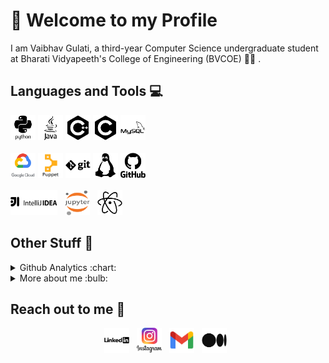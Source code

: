 # :vulcan_salute: Welcome to my Profile
I am Vaibhav Gulati, a third-year Computer Science undergraduate student at Bharati Vidyapeeth's College of Engineering (BVCOE) :man_student: .

## Languages and Tools :computer:

<img src="icons/Python.png" width = 40px height = 40px > <img src="icons/Java.png" width = 40px height = 40px> <img src="icons/C++.png" width = 40px height = 40px> <img src="icons/C.png" width = 40px height = 40px> <img src="icons/Mysql.png" width = 40px height = 40px> <br> <br>
<img src="icons/Gcp.png" width = 40px height = 40px> <img src="icons/Puppet.png" width = 40px height = 40px> <img src="icons/Git.png" width = 40px height = 40px>  <img src="icons/Linux.png" width = 40px height = 40px> <img src="icons/Github.png" width = 40px height = 40px> <br> <br>
<img src="icons/Intellij.png" width = 75px height = 40px> &nbsp; <img src="icons/Jupyter.png" width = 40px height = 40px> &nbsp; <img src="icons/Atom.png" width = 40px height = 40px> 

## Other Stuff :open_file_folder:
<details>
  <summary> Github Analytics :chart: </summary>
  <br>

  ![My github stats](https://github-readme-stats.vercel.app/api?username=gulvaibhav20&show_icons=true&theme=nord) &nbsp;&nbsp;
  ![Top Langs](https://github-readme-stats.vercel.app/api/top-langs/?username=gulvaibhav20&langs_count=8&theme=nord)
</details>

<details>
  <summary> More about me :bulb: </summary>
  <br>
  - In my free time, I write tech articles on Medium. <br>
  - My Hobbies : <br>
  &nbsp;&nbsp;&nbsp; <img src="icons/Football.jpg" width = 40px height = 40px> <img src="icons/Pc.jpg" width = 40px height = 40px> <img src="icons/Drawing.png" width = 40px height = 40px >
  <br><br>
</details>

## Reach out to me :wave:
<p align="center">
<a href="https://www.linkedin.com/in/vaibhav-gulati/"><img src="icons/Linkedin.png" width = 40px height = 40px></a> &nbsp;
<a href="https://www.instagram.com/gulvaibhav20/"><img src="icons/Instagram.png" width = 40px height = 40px ></a> &nbsp;
<a href="mailto:gulvaibhav20@gmail.com"><img src="icons/Gmail.png" width = 40px height = 40px ></a> &nbsp;
<a href="https://gulvaibhav20.medium.com/"><img src="icons/Medium.png" width = 40px height = 40px ></a> &nbsp;
</p>
